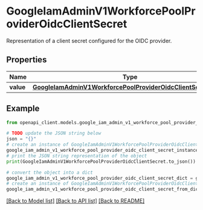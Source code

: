 # GoogleIamAdminV1WorkforcePoolProviderOidcClientSecret

Representation of a client secret configured for the OIDC provider.

## Properties

Name | Type | Description | Notes
------------ | ------------- | ------------- | -------------
**value** | [**GoogleIamAdminV1WorkforcePoolProviderOidcClientSecretValue**](GoogleIamAdminV1WorkforcePoolProviderOidcClientSecretValue.md) |  | [optional] 

## Example

```python
from openapi_client.models.google_iam_admin_v1_workforce_pool_provider_oidc_client_secret import GoogleIamAdminV1WorkforcePoolProviderOidcClientSecret

# TODO update the JSON string below
json = "{}"
# create an instance of GoogleIamAdminV1WorkforcePoolProviderOidcClientSecret from a JSON string
google_iam_admin_v1_workforce_pool_provider_oidc_client_secret_instance = GoogleIamAdminV1WorkforcePoolProviderOidcClientSecret.from_json(json)
# print the JSON string representation of the object
print(GoogleIamAdminV1WorkforcePoolProviderOidcClientSecret.to_json())

# convert the object into a dict
google_iam_admin_v1_workforce_pool_provider_oidc_client_secret_dict = google_iam_admin_v1_workforce_pool_provider_oidc_client_secret_instance.to_dict()
# create an instance of GoogleIamAdminV1WorkforcePoolProviderOidcClientSecret from a dict
google_iam_admin_v1_workforce_pool_provider_oidc_client_secret_from_dict = GoogleIamAdminV1WorkforcePoolProviderOidcClientSecret.from_dict(google_iam_admin_v1_workforce_pool_provider_oidc_client_secret_dict)
```
[[Back to Model list]](../README.md#documentation-for-models) [[Back to API list]](../README.md#documentation-for-api-endpoints) [[Back to README]](../README.md)


